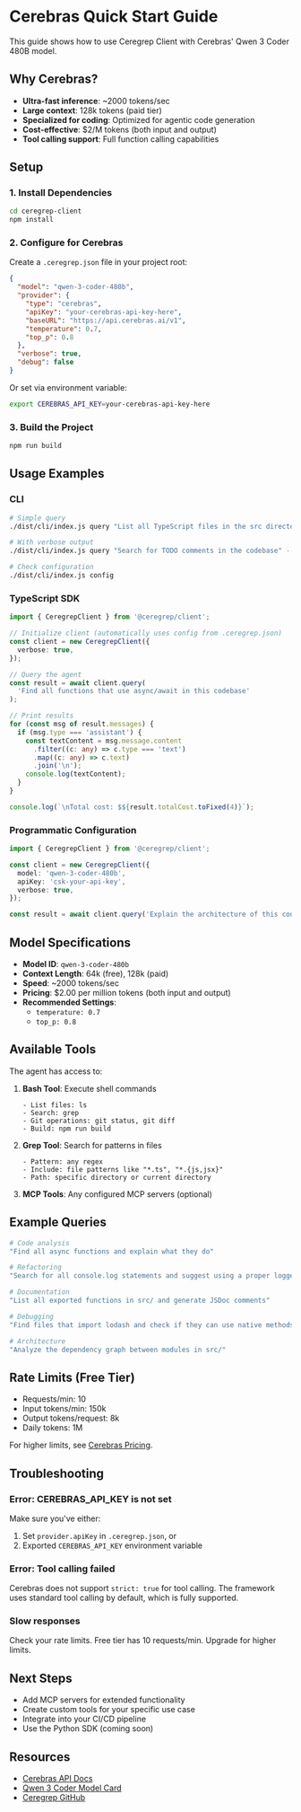 # Cerebras Quick Start Guide

This guide shows how to use Ceregrep Client with Cerebras' Qwen 3 Coder 480B model.

## Why Cerebras?

- **Ultra-fast inference**: ~2000 tokens/sec
- **Large context**: 128k tokens (paid tier)
- **Specialized for coding**: Optimized for agentic code generation
- **Cost-effective**: $2/M tokens (both input and output)
- **Tool calling support**: Full function calling capabilities

## Setup

### 1. Install Dependencies

```bash
cd ceregrep-client
npm install
```

### 2. Configure for Cerebras

Create a `.ceregrep.json` file in your project root:

```json
{
  "model": "qwen-3-coder-480b",
  "provider": {
    "type": "cerebras",
    "apiKey": "your-cerebras-api-key-here",
    "baseURL": "https://api.cerebras.ai/v1",
    "temperature": 0.7,
    "top_p": 0.8
  },
  "verbose": true,
  "debug": false
}
```

Or set via environment variable:

```bash
export CEREBRAS_API_KEY=your-cerebras-api-key-here
```

### 3. Build the Project

```bash
npm run build
```

## Usage Examples

### CLI

```bash
# Simple query
./dist/cli/index.js query "List all TypeScript files in the src directory"

# With verbose output
./dist/cli/index.js query "Search for TODO comments in the codebase" --verbose

# Check configuration
./dist/cli/index.js config
```

### TypeScript SDK

```typescript
import { CeregrepClient } from '@ceregrep/client';

// Initialize client (automatically uses config from .ceregrep.json)
const client = new CeregrepClient({
  verbose: true,
});

// Query the agent
const result = await client.query(
  'Find all functions that use async/await in this codebase'
);

// Print results
for (const msg of result.messages) {
  if (msg.type === 'assistant') {
    const textContent = msg.message.content
      .filter((c: any) => c.type === 'text')
      .map((c: any) => c.text)
      .join('\n');
    console.log(textContent);
  }
}

console.log(`\nTotal cost: $${result.totalCost.toFixed(4)}`);
```

### Programmatic Configuration

```typescript
import { CeregrepClient } from '@ceregrep/client';

const client = new CeregrepClient({
  model: 'qwen-3-coder-480b',
  apiKey: 'csk-your-api-key',
  verbose: true,
});

const result = await client.query('Explain the architecture of this codebase');
```

## Model Specifications

- **Model ID**: `qwen-3-coder-480b`
- **Context Length**: 64k (free), 128k (paid)
- **Speed**: ~2000 tokens/sec
- **Pricing**: $2.00 per million tokens (both input and output)
- **Recommended Settings**:
  - `temperature: 0.7`
  - `top_p: 0.8`

## Available Tools

The agent has access to:

1. **Bash Tool**: Execute shell commands
   ```
   - List files: ls
   - Search: grep
   - Git operations: git status, git diff
   - Build: npm run build
   ```

2. **Grep Tool**: Search for patterns in files
   ```
   - Pattern: any regex
   - Include: file patterns like "*.ts", "*.{js,jsx}"
   - Path: specific directory or current directory
   ```

3. **MCP Tools**: Any configured MCP servers (optional)

## Example Queries

```bash
# Code analysis
"Find all async functions and explain what they do"

# Refactoring
"Search for all console.log statements and suggest using a proper logger"

# Documentation
"List all exported functions in src/ and generate JSDoc comments"

# Debugging
"Find files that import lodash and check if they can use native methods instead"

# Architecture
"Analyze the dependency graph between modules in src/"
```

## Rate Limits (Free Tier)

- Requests/min: 10
- Input tokens/min: 150k
- Output tokens/request: 8k
- Daily tokens: 1M

For higher limits, see [Cerebras Pricing](https://www.cerebras.ai/pricing).

## Troubleshooting

### Error: CEREBRAS_API_KEY is not set

Make sure you've either:
1. Set `provider.apiKey` in `.ceregrep.json`, or
2. Exported `CEREBRAS_API_KEY` environment variable

### Error: Tool calling failed

Cerebras does not support `strict: true` for tool calling. The framework uses standard tool calling by default, which is fully supported.

### Slow responses

Check your rate limits. Free tier has 10 requests/min. Upgrade for higher limits.

## Next Steps

- Add MCP servers for extended functionality
- Create custom tools for your specific use case
- Integrate into your CI/CD pipeline
- Use the Python SDK (coming soon)

## Resources

- [Cerebras API Docs](https://inference-docs.cerebras.ai/)
- [Qwen 3 Coder Model Card](https://inference-docs.cerebras.ai/models)
- [Ceregrep GitHub](https://github.com/your-org/ceregrep-client)
